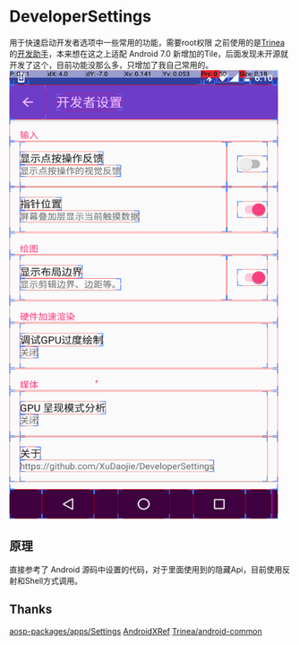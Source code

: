 DeveloperSettings
============
用于快速启动开发者选项中一些常用的功能，需要root权限
之前使用的是[Trinea](https://github.com/Trinea)的[开发助手](http://www.trinea.cn/android/android-develop-and-debug-tools/)，本来想在这之上适配 Android 7.0 新增加的Tile，后面发现未开源就开发了这个，目前功能没那么多，只增加了我自己常用的。
<img src="https://github.com/XuDaojie/DeveloperSettings/blob/master/image/device-2017-03-07-181044.png" width="480" height="800">
        
<!-- ![](https://github.com/XuDaojie/DeveloperSettings/blob/master/image/device-2017-03-07-181044.png) -->
<!-- ![](https://github.com/XuDaojie/DeveloperSettings/blob/master/image/device-2017-03-07-181131.png) -->
<!-- ![](https://github.com/XuDaojie/DeveloperSettings/blob/master/image/device-2017-03-07-181244.png) -->
<!-- ![](https://github.com/XuDaojie/DeveloperSettings/blob/master/image/device-2017-03-07-181502.png) -->


## 原理
直接参考了 Android 源码中设置的代码，对于里面使用到的隐藏Api，目前使用反射和Shell方式调用。

## Thanks
[aosp-packages/apps/Settings](https://android.googlesource.com/a/platform/packages/apps/Settings/+/android-7.1.1_r14)
[AndroidXRef](http://androidxref.com/7.1.1_r6/xref/packages/apps/Settings/src/com/android/settings/DevelopmentSettings.java#updateShowTouchesOptions)
[Trinea/android-common](https://github.com/Trinea/android-common/blob/master/src/cn/trinea/android/common/util/ShellUtils.java#L9)

